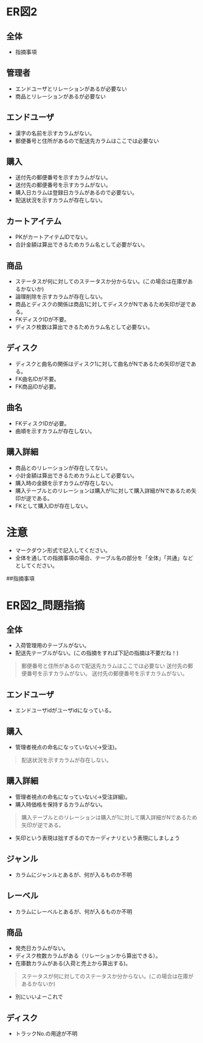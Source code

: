 # ER図2
## 全体
- 指摘事項

## 管理者
- エンドユーザとリレーションがあるが必要ない
- 商品とリレーションがあるが必要ない

## エンドユーザ
- 漢字の名前を示すカラムがない。
- 郵便番号と住所があるので配送先カラムはここでは必要ない


## 購入
- 送付先の郵便番号を示すカラムがない。
- 送付先の郵便番号を示すカラムがない。
- 購入日カラムは登録日カラムがあるので必要ない。
- 配送状況を示すカラムが存在しない。

## カートアイテム
- PKがカートアイテムIDでない。
- 合計金額は算出できるためカラム名として必要がない。

## 商品
- ステータスが何に対してのステータスか分からない。(この場合は在庫があるかないか)
- 論理削除を示すカラムが存在しない。
- 商品とディスクの関係は商品1に対してディスクがNであるため矢印が逆である。
- FKディスクIDが不要。
- ディスク枚数は算出できるためカラム名として必要ない。

## ディスク
- ディスクと曲名の関係はディスク1に対して曲名がNであるため矢印が逆である。
- FK曲名IDが不要。
- FK商品IDが必要。

## 曲名
- FKディスクIDが必要。
- 曲順を示すカラムが存在しない。

## 購入詳細
- 商品とのリレーションが存在してない。
- 小計金額は算出できるためカラムとして必要ない。
- 購入時の金額を示すカラムが存在しない。
- 購入テーブルとのリレーションは購入が1に対して購入詳細がNであるため矢印が逆である。
- FKとして購入IDが存在しない。


# 注意
* マークダウン形式で記入してください。
* 全体を通しての指摘事項の場合、テーブル名の部分を「全体」「共通」などとしてください。




##指摘事項
# ER図2_問題指摘
## 全体
- 入荷管理用のテーブルがない。
- 配送先テーブルがない。(この指摘をすれば下記の指摘は不要だね！)
> 郵便番号と住所があるので配送先カラムはここでは必要ない
> 送付先の郵便番号を示すカラムがない。
> 送付先の郵便番号を示すカラムがない。

## エンドユーザ
- エンドユーザidがユーザidになっている。


## 購入
- 管理者視点の命名になっていない(→受注)。
> 配送状況を示すカラムが存在しない。


## 購入詳細
- 管理者視点の命名になっていない(→受注詳細)。
- 購入時価格を保持するカラムがない。
>購入テーブルとのリレーションは購入が1に対して購入詳細がNであるため矢印が逆である。
- 矢印という表現は拙すぎるのでカーディナリという表現にしましょう

## ジャンル
- カラムにジャンルとあるが、何が入るものか不明

## レーベル
- カラムにレーベルとあるが、何が入るものか不明

## 商品
- 発売日カラムがない。
- ディスク枚数カラムがある（リレーションから算出できる）。
- 在庫数カラムがある(入荷と売上から算出する)。
> ステータスが何に対してのステータスか分からない。(この場合は在庫があるかないか)
- 別にいいよーこれで


## ディスク
- トラックNo.の用途が不明

